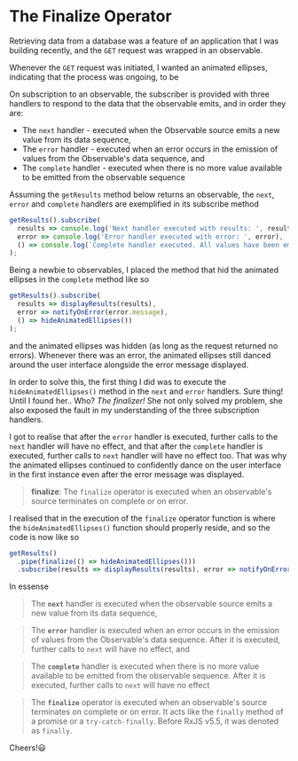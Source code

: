 # The Finalize Operator

Retrieving data from a database was a feature of an application that I was building recently, and the `GET` request was wrapped in an observable.

Whenever the `GET` request was initiated, I wanted an animated ellipses, indicating that the process was ongoing, to be

On subscription to an observable, the subscriber is provided with three handlers to respond to the data that the observable emits, and in order they are:

- The `next` handler - executed when the Observable source emits a new value from its data sequence,
- The `error` handler - executed when an error occurs in the emission of values from the Observable's data sequence, and
- The `complete` handler - executed when there is no more value available to be emitted from the observable sequence

Assuming the `getResults` method below returns an observable, the `next`, `error` and `complete` handlers are exemplified in its subscribe method

```typescript
getResults().subscribe(
  results => console.log('Next handler executed with results: ', results),
  error => console.log('Error handler executed with error: ', error),
  () => console.log(`Complete handler executed. All values have been emitted`),
);
```

Being a newbie to observables, I placed the method that hid the animated ellipses in the `complete` method like so

```typescript
getResults().subscribe(
  results => displayResults(results),
  error => notifyOnError(error.message),
  () => hideAnimatedEllipses())
);
```

and the animated ellipses was hidden (as long as the request returned no errors). Whenever there was an error, the animated ellipses still danced around the user interface alongside the error message displayed.

In order to solve this, the first thing I did was to execute the `hideAnimatedEllipses()` method in the `next` and `error` handlers. Sure thing! Until I found her.. Who?
_The finalizer!_ She not only solved my problem, she also exposed the fault in my understanding of the three subscription handlers.

I got to realise that after the `error` handler is executed, further calls to the `next` handler will have no effect, and that after the `complete` handler is executed, further calls to `next` handler will have no effect too. That was why the animated ellipses continued to confidently dance on the user interface in the first instance even after the error message was displayed.

> **finalize**: The `finalize` operator is executed when an observable's source terminates on complete or on error.

I realised that in the execution of the `finalize` operator function is where the `hideAnimatedEllipses()` function should properly reside, and so the code is now like so

```typescript
getResults()
  .pipe(finalize(() => hideAnimatedEllipses()))
  .subscribe(results => displayResults(results), error => notifyOnError(error.message));
```

In essense

> The **`next`** handler is executed when the observable source emits a new value from its data sequence,

> The **`error`** handler is executed when an error occurs in the emission of values from the Observable's data sequence. After it is executed, further calls to `next` will have no effect, and

> The **`complete`** handler is executed when there is no more value available to be emitted from the observable sequence. After it is executed, further calls to `next` will have no effect

> The **`finalize`** operator is executed when an observable's source terminates on complete or on error. It acts like the `finally` method of a promise or a `try-catch-finally`. Before RxJS v5.5, it was denoted as `finally`.

Cheers!😃
